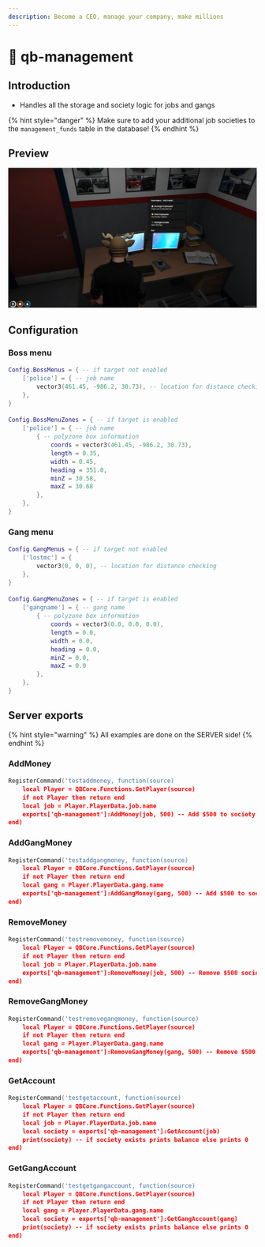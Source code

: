 ```yaml
---
description: Become a CEO, manage your company, make millions
---
```


# 👔 qb-management

## Introduction

* Handles all the storage and society logic for jobs and gangs

{% hint style="danger" %}
Make sure to add your additional job societies to the `management_funds` table in the database!
{% endhint %}

## Preview

![](<../.gitbook/assets/unknown (2).png>)

## Configuration

### Boss menu

```lua
Config.BossMenus = { -- if target not enabled
    ['police'] = { -- job name
        vector3(461.45, -986.2, 30.73), -- location for distance checking
    },
}

Config.BossMenuZones = { -- if target is enabled
    ['police'] = { -- job name
        { -- polyzone box information
            coords = vector3(461.45, -986.2, 30.73),
            length = 0.35,
            width = 0.45,
            heading = 351.0,
            minZ = 30.58,
            maxZ = 30.68
        },
    },
}
```

### Gang menu

```lua
Config.GangMenus = { -- if target not enabled
    ['lostmc'] = {
        vector3(0, 0, 0), -- location for distance checking
    },
}

Config.GangMenuZones = { -- if target is enabled
    ['gangname'] = { -- gang name
        { -- polyzone box information
            coords = vector3(0.0, 0.0, 0.0),
            length = 0.0,
            width = 0.0,
            heading = 0.0,
            minZ = 0.0,
            maxZ = 0.0
        },
    },
}
```

## Server exports

{% hint style="warning" %}
All examples are done on the SERVER side!
{% endhint %}

### AddMoney

```lua
RegisterCommand('testaddmoney, function(source)
    local Player = QBCore.Functions.GetPlayer(source)
    if not Player then return end
    local job = Player.PlayerData.job.name
    exports['qb-management']:AddMoney(job, 500) -- Add $500 to society account
end)
```

### AddGangMoney

```lua
RegisterCommand('testaddgangmoney, function(source)
    local Player = QBCore.Functions.GetPlayer(source)
    if not Player then return end
    local gang = Player.PlayerData.gang.name
    exports['qb-management']:AddGangMoney(gang, 500) -- Add $500 to society
end)
```

### RemoveMoney

```lua
RegisterCommand('testremovemoney, function(source)
    local Player = QBCore.Functions.GetPlayer(source)
    if not Player then return end
    local job = Player.PlayerData.job.name
    exports['qb-management']:RemoveMoney(job, 500) -- Remove $500 society account
end)
```

### RemoveGangMoney

```lua
RegisterCommand('testremovegangmoney, function(source)
    local Player = QBCore.Functions.GetPlayer(source)
    if not Player then return end
    local gang = Player.PlayerData.gang.name
    exports['qb-management']:RemoveGangMoney(gang, 500) -- Remove $500 society
end)
```

### GetAccount

```lua
RegisterCommand('testgetaccount, function(source)
    local Player = QBCore.Functions.GetPlayer(source)
    if not Player then return end
    local job = Player.PlayerData.job.name
    local society = exports['qb-management']:GetAccount(job)
    print(society) -- if society exists prints balance else prints 0
end)
```

### GetGangAccount

```lua
RegisterCommand('testgetgangaccount, function(source)
    local Player = QBCore.Functions.GetPlayer(source)
    if not Player then return end
    local gang = Player.PlayerData.gang.name
    local society = exports['qb-management']:GetGangAccount(gang)
    print(society) -- if society exists prints balance else prints 0
end)
```
